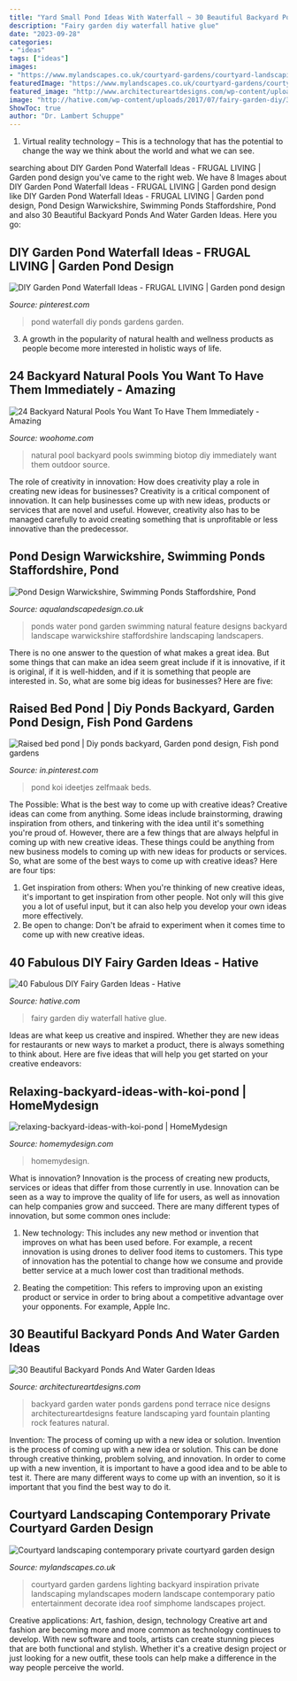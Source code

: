 ```yaml
---
title: "Yard Small Pond Ideas With Waterfall ~ 30 Beautiful Backyard Ponds And Water Garden Ideas"
description: "Fairy garden diy waterfall hative glue"
date: "2023-09-28"
categories:
- "ideas"
tags: ["ideas"]
images:
- "https://www.mylandscapes.co.uk/courtyard-gardens/courtyard-landscaping/private-courtyard-garden.jpg"
featuredImage: "https://www.mylandscapes.co.uk/courtyard-gardens/courtyard-landscaping/private-courtyard-garden.jpg"
featured_image: "http://www.architectureartdesigns.com/wp-content/uploads/2013/04/Backyard-ArchitectureArtDesigns-18.jpg"
image: "http://hative.com/wp-content/uploads/2017/07/fairy-garden-diy/39-fairy-garden-diy-ideas-tutorials.jpg"
ShowToc: true
author: "Dr. Lambert Schuppe"
---
```



1. Virtual reality technology – This is a technology that has the potential to change the way we think about the world and what we can see.

	

		
searching about DIY Garden Pond Waterfall Ideas - FRUGAL LIVING | Garden pond design you've came to the right web. We have 8 Images about DIY Garden Pond Waterfall Ideas - FRUGAL LIVING | Garden pond design like DIY Garden Pond Waterfall Ideas - FRUGAL LIVING | Garden pond design, Pond Design Warwickshire, Swimming Ponds Staffordshire, Pond and also 30 Beautiful Backyard Ponds And Water Garden Ideas. Here you go:
		
    
## DIY Garden Pond Waterfall Ideas - FRUGAL LIVING | Garden Pond Design

<img loading=lazy src="https://i.pinimg.com/736x/9d/b9/b8/9db9b832078cf13f7d5060d1f9c53cfb.jpg" onerror="this.onerror=null;this.src='https://tse4.mm.bing.net/th?id=OIP.IZX3LUYz37Kxc2dAq_IxrQHaJ3&amp;pid=15.1';" alt="DIY Garden Pond Waterfall Ideas - FRUGAL LIVING | Garden pond design">

_Source: pinterest.com_

>pond waterfall diy ponds gardens garden. 

	

3. A growth in the popularity of natural health and wellness products as people become more interested in holistic ways of life. 

    
## 24 Backyard Natural Pools You Want To Have Them Immediately - Amazing

<img loading=lazy src="https://www.woohome.com/wp-content/uploads/2016/07/backyard-natural-swimming-pool-21.jpg" onerror="this.onerror=null;this.src='https://tse1.mm.bing.net/th?id=OIP.kJuJ9kQyW2RSIfDiND7-fgHaLH&amp;pid=15.1';" alt="24 Backyard Natural Pools You Want To Have Them Immediately - Amazing">

_Source: woohome.com_

>natural pool backyard pools swimming biotop diy immediately want them outdoor source. 

	

The role of creativity in innovation: How does creativity play a role in creating new ideas for businesses?
Creativity is a critical component of innovation. It can help businesses come up with new ideas, products or services that are novel and useful. However, creativity also has to be managed carefully to avoid creating something that is unprofitable or less innovative than the predecessor.

    
## Pond Design Warwickshire, Swimming Ponds Staffordshire, Pond

<img loading=lazy src="http://www.aqualandscapedesign.co.uk/images/ponds-water_031.jpg" onerror="this.onerror=null;this.src='https://tse4.mm.bing.net/th?id=OIP.45Q7twyiucbcZOXqUgsoOQHaE-&amp;pid=15.1';" alt="Pond Design Warwickshire, Swimming Ponds Staffordshire, Pond">

_Source: aqualandscapedesign.co.uk_

>ponds water pond garden swimming natural feature designs backyard landscape warwickshire staffordshire landscaping landscapers. 

	

There is no one answer to the question of what makes a great idea. But some things that can make an idea seem great include if it is innovative, if it is original, if it is well-hidden, and if it is something that people are interested in.  So, what are some big ideas for businesses? Here are five: 

    
## Raised Bed Pond | Diy Ponds Backyard, Garden Pond Design, Fish Pond Gardens

<img loading=lazy src="https://i.pinimg.com/736x/03/0c/9e/030c9e65cf02779fa50fff7f633da1c7.jpg" onerror="this.onerror=null;this.src='https://tse1.mm.bing.net/th?id=OIP.vdu7BQVY8C-dJxImIOZgBgHaPO&amp;pid=15.1';" alt="Raised bed pond | Diy ponds backyard, Garden pond design, Fish pond gardens">

_Source: in.pinterest.com_

>pond koi ideetjes zelfmaak beds. 

	

The Possible: What is the best way to come up with creative ideas?
Creative ideas can come from anything. Some ideas include brainstorming, drawing inspiration from others, and tinkering with the idea until it's something you're proud of. However, there are a few things that are always helpful in coming up with new creative ideas. These things could be anything from new business models to coming up with new ideas for products or services. So, what are some of the best ways to come up with creative ideas? Here are four tips: 
1) Get inspiration from others: When you're thinking of new creative ideas, it's important to get inspiration from other people. Not only will this give you a lot of useful input, but it can also help you develop your own ideas more effectively. 
2) Be open to change: Don't be afraid to experiment when it comes time to come up with new creative ideas.

    
## 40 Fabulous DIY Fairy Garden Ideas - Hative

<img loading=lazy src="http://hative.com/wp-content/uploads/2017/07/fairy-garden-diy/39-fairy-garden-diy-ideas-tutorials.jpg" onerror="this.onerror=null;this.src='https://tse2.mm.bing.net/th?id=OIP.nrGC4VbqGBCbXvcamnx1BwAAAA&amp;pid=15.1';" alt="40 Fabulous DIY Fairy Garden Ideas - Hative">

_Source: hative.com_

>fairy garden diy waterfall hative glue. 

	

Ideas are what keep us creative and inspired. Whether they are new ideas for restaurants or new ways to market a product, there is always something to think about. Here are five ideas that will help you get started on your creative endeavors: 

    
## Relaxing-backyard-ideas-with-koi-pond | HomeMydesign

<img loading=lazy src="https://homemydesign.com/wp-content/uploads/2020/08/relaxing-backyard-ideas-with-koi-pond.jpg" onerror="this.onerror=null;this.src='https://tse1.mm.bing.net/th?id=OIP.cIGf7jOUY_esI4w9YJIY_QHaLH&amp;pid=15.1';" alt="relaxing-backyard-ideas-with-koi-pond | HomeMydesign">

_Source: homemydesign.com_

>homemydesign. 

	

What is innovation?
Innovation is the process of creating new products, services or ideas that differ from those currently in use. Innovation can be seen as a way to improve the quality of life for users, as well as innovation can help companies grow and succeed. There are many different types of innovation, but some common ones include:
1. New technology: This includes any new method or invention that improves on what has been used before. For example, a recent innovation is using drones to deliver food items to customers. This type of innovation has the potential to change how we consume and provide better service at a much lower cost than traditional methods.

2. Beating the competition: This refers to improving upon an existing product or service in order to bring about a competitive advantage over your opponents. For example, Apple Inc.

    
## 30 Beautiful Backyard Ponds And Water Garden Ideas

<img loading=lazy src="http://www.architectureartdesigns.com/wp-content/uploads/2013/04/Backyard-ArchitectureArtDesigns-18.jpg" onerror="this.onerror=null;this.src='https://tse4.mm.bing.net/th?id=OIP.0GZQW2FORqspwuEHa2lCzwHaJ4&amp;pid=15.1';" alt="30 Beautiful Backyard Ponds And Water Garden Ideas">

_Source: architectureartdesigns.com_

>backyard garden water ponds gardens pond terrace nice designs architectureartdesigns feature landscaping yard fountain planting rock features natural. 

	

Invention: The process of coming up with a new idea or solution.
Invention is the process of coming up with a new idea or solution. This can be done through creative thinking, problem solving, and innovation. In order to come up with a new invention, it is important to have a good idea and to be able to test it. There are many different ways to come up with an invention, so it is important that you find the best way to do it.

    
## Courtyard Landscaping Contemporary Private Courtyard Garden Design

<img loading=lazy src="https://www.mylandscapes.co.uk/courtyard-gardens/courtyard-landscaping/private-courtyard-garden.jpg" onerror="this.onerror=null;this.src='https://tse2.mm.bing.net/th?id=OIP.YludYURuVaYiFlr1URUv6gHaEo&amp;pid=15.1';" alt="Courtyard landscaping contemporary private courtyard garden design">

_Source: mylandscapes.co.uk_

>courtyard garden gardens lighting backyard inspiration private landscaping mylandscapes modern landscape contemporary patio entertainment decorate idea roof simphome landscapes project. 

	

Creative applications: Art, fashion, design, technology
Creative art and fashion are becoming more and more common as technology continues to develop. With new software and tools, artists can create stunning pieces that are both functional and stylish. Whether it's a creative design project or just looking for a new outfit, these tools can help make a difference in the way people perceive the world.

